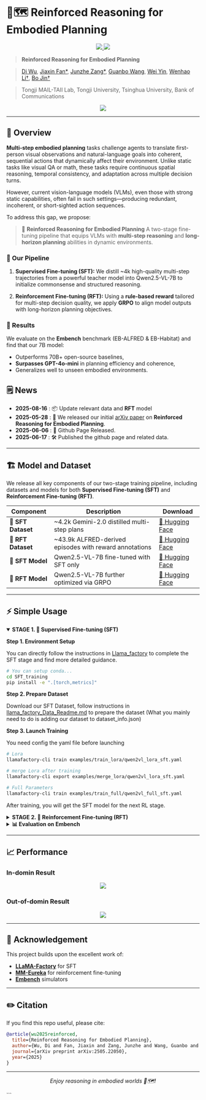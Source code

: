 # 🤖🗺️ Reinforced Reasoning for Embodied Planning <!-- README Title -->

<!-- <p align="center">
  <img src="pic/logo.png" alt="Reinforced Reasoning Logo" width="300"/>
</p> -->

<!-- Badges -->
<p align="center">
  <a href="https://arxiv.org/abs/2505.22050">
    <img src="https://img.shields.io/badge/arXiv-2505.22050-b31b1b?logo=arXiv&style=flat-square" />
  </a>
  <a href="https://huggingface.co/poopoo3882/Reinforced_Reasoning_for_Embodied_Planning">
    <img src="https://img.shields.io/badge/HuggingFace-Model-yellow?logo=huggingface&style=flat-square" />
  </a>
  <!-- <a href="https://your-project-site.org">
    <img src="https://img.shields.io/badge/Project-Website-blue?style=flat-square" />
  </a> -->
</p>

> **Reinforced Reasoning for Embodied Planning**  
<!-- > Under Review, Anonymous Authors -->

> [Di Wu](https://wudi7012.github.io/), [Jiaxin Fan*](https://github.com/mail-taii/Reinforced-Reasoning-for-Embodied-Planning), [Junzhe Zang*](https://github.com/mail-taii/Reinforced-Reasoning-for-Embodied-Planning), [Guanbo Wang](https://github.com/mail-taii/Reinforced-Reasoning-for-Embodied-Planning), [Wei Yin](https://github.com/mail-taii/Reinforced-Reasoning-for-Embodied-Planning), [Wenhao Li†](https://ewanlee.weebly.com/), [Bo Jin†](https://cs.tongji.edu.cn/info/1063/2768.htm)

>Tongji MAIL-TAII Lab, Tongji University, Tsinghua University, Bank of Communications


<p align="center">
  <img src="pic/overview.png"/>
</p>

<!-- ---

## 🔗 Jump to
| Section | Description |
|---------|-------------|
| [Overview](#-overview) | What is *Reinforced Reasoning for Embodied Planning*? |
| [Model](#-model) | Architecture & weights |
| [Usage](#️-usage) | Quick-start & inference |
| [Performance](#-performance) | Numbers on Embench |
| [Changelog](#-changelog) | Release history |
| [Acknowledgement](#-acknowledgement) | Credits |
| [Citation](#-citation) | How to cite |

--- -->
---

## 🧐 Overview

**Multi-step embodied planning** tasks challenge agents to translate first-person visual observations and natural-language goals into coherent, sequential actions that dynamically affect their environment. Unlike static tasks like visual QA or math, these tasks require continuous spatial reasoning, temporal consistency, and adaptation across multiple decision turns.

However, current vision-language models (VLMs), even those with strong static capabilities, often fail in such settings—producing redundant, incoherent, or short-sighted action sequences.

To address this gap, we propose:

> 🔁 **Reinforced Reasoning for Embodied Planning**
> A two-stage fine-tuning pipeline that equips VLMs with **multi-step reasoning** and **long-horizon planning** abilities in dynamic environments.

### 🔧 Our Pipeline

1. **Supervised Fine-tuning (SFT):**
   We distill \~4k high-quality multi-step trajectories from a powerful teacher model into Qwen2.5-VL-7B to initialize commonsense and structured reasoning.

2. **Reinforcement Fine-tuning (RFT):**
   Using a **rule-based reward** tailored for multi-step decision quality, we apply **GRPO** to align model outputs with long-horizon planning objectives.

### 🧪 Results

We evaluate on the **Embench** benchmark (EB-ALFRED & EB-Habitat) and find that our 7B model:

* Outperforms 70B+ open-source baselines,
* **Surpasses GPT-4o-mini** in planning efficiency and coherence,
* Generalizes well to unseen embodied environments.


## 🗒️ News

* **2025-08-16** : 📦 Update relevant data and **RFT** model
* **2025-05-28** : 🚀 We released our initial [arXiv paper](https://arxiv.org/abs/2505.22050) on **Reinforced Reasoning for Embodied Planning**.
* **2025-06-06** : 🧠 Github Page Released.
* **2025-06-17** : 🛠️ Published the github page and related data.
<!-- * **2025-06-06** : 📦 We released our [training datasets](https://huggingface.co/your-org/rr-ep-sft-data) for both SFT and RFT stages.
* **2025-06-07** : 🛠️ We open-sourced all [code and scripts](https://github.com/your-org/rr-ep) for fine-tuning, evaluation, and inference. -->

---



## 🏗️ Model and Dataset

We release all key components of our two-stage training pipeline, including datasets and models for both **Supervised Fine-tuning (SFT)** and **Reinforcement Fine-tuning (RFT)**.

| Component          | Description                                             | Download                                                           |
| ------------------ | ------------------------------------------------------- | ------------------------------------------------------------------ |
| 🧩 **SFT Dataset** | \~4.2k Gemini-2.0 distilled multi-step plans            | [🤗 Hugging Face](https://huggingface.co/datasets/poopoo3882/Reinforced_Reasoning_for_Embodied_Planning/tree/main/SFT_training_data)  |
| 🧩 **RFT Dataset** | \~43.9k ALFRED-derived episodes with reward annotations | [🤗 Hugging Face](https://huggingface.co/datasets/poopoo3882/Reinforced_Reasoning_for_Embodied_Planning/tree/main/RFT_training_data)  |
| 🧠 **SFT Model**   | Qwen2.5-VL-7B fine-tuned with SFT only                  | [🤗 Hugging Face](https://huggingface.co/poopoo3882/Reinforced_Reasoning_for_Embodied_Planning) |
| 🧠 **RFT Model**   | Qwen2.5-VL-7B further optimized via GRPO                | [🤗 Hugging Face](https://huggingface.co/poopoo3882/Reinforced_Reasoning_for_Embodied_Planning)



---
## ⚡️ Simple Usage

<details open>
<summary><strong>STAGE 1. 🧠 Supervised Fine-tuning (SFT)</strong></summary>

**Step 1. Environment Setup**

You can directly follow the instructions in [Llama_factory](https://github.com/hiyouga/LLaMA-Factory) to complete the SFT stage and find more detailed guidance.
```bash
# You can setup conda...
cd SFT_training
pip install -e ".[torch,metrics]"

```

**Step 2. Prepare Dataset**

Download our SFT Dataset, 
follow instructions in [llama_factory_Data_Readme.md](SFT%20training/data/README.md)
 to prepare the dataset (What you mainly need to do is adding our dataset to dataset_info.json)

**Step 3. Launch Training**

You need config the yaml file before launching
```bash
# Lora
llamafactory-cli train examples/train_lora/qwen2vl_lora_sft.yaml

# merge Lora after training
llamafactory-cli export examples/merge_lora/qwen2vl_lora_sft.yaml

# Full Parameters
llamafactory-cli train examples/train_full/qwen2vl_full_sft.yaml

```
After training, you will get the SFT model for the next RL stage.

</details>

<details>
<summary><strong>STAGE 2. 🎯 Reinforcement Fine-tuning (RFT)</strong></summary>

**Step 1. Environment Setup**

```bash
# You can setup conda...
cd RFT training
pip install -e .[vllm]
pip install flash_attn --no-build-isolation
```

**Step 2. Prepare Dataset**

Download our RFT Dataset, place the RFT dataset outside the RFT training folder, because the training process of RFT requires packing the folder for communication.

**Step 2. Launch RFT Training**

Modify RFT.sh before launching
```bash
cd RFT training
bash RFT.sh
```
The rule-based reward function is in \RFT training\examples\scripts\reward_func_embench_alfred_nonlinear.py

The RFT code is modified based on [OpenRLHF](https://github.com/OpenRLHF/OpenRLHF) and [MM-Eureka](https://github.com/ModalMinds/MM-EUREKA). You can refer to these two repositories for more information about the underlying codebase.

</details>

<details>
<summary><strong>📊 Evaluation on Embench</strong></summary>

To ensure fairness, we did not make any modifications to the benchmark. You only need to follow the setup instructions provided in [Embench](https://github.com/EmbodiedBench/EmbodiedBench), and then directly evaluate using the models we have trained.

</details>


---

## 📈 Performance

### In-domin Result
<p align="center">
  <img src="pic/performance1.png"/>
</p>

### Out-of-domin Result
<p align="center">
  <img src="pic/performance2.png"/>
</p>

---

## 🙏 Acknowledgement

This project builds upon the excellent work of:

* **[LLaMA-Factory](https://github.com/hiyouga/LLaMA-Factory)** for SFT
* **[MM-Eureka](https://github.com/ModalMinds/MM-EUREKA)** for reinforcement fine-tuning
* **[Embench](https://github.com/EmbodiedBench/EmbodiedBench)** simulators

---

## ✏️ Citation

If you find this repo useful, please cite:

```bibtex
@article{wu2025reinforced,
  title={Reinforced Reasoning for Embodied Planning},
  author={Wu, Di and Fan, Jiaxin and Zang, Junzhe and Wang, Guanbo and Yin, Wei and Li, Wenhao and Jin, Bo},
  journal={arXiv preprint arXiv:2505.22050},
  year={2025}
}
```

---

<p align="center"><i>Enjoy reasoning in embodied worlds 🤖🗺️!</i></p>
```
